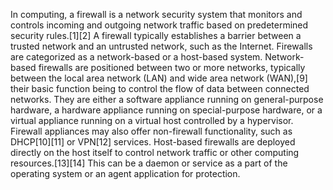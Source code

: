 In computing, a firewall is a network security system that monitors and controls incoming and outgoing network traffic based on predetermined security rules.[1][2] A firewall typically establishes a barrier between a trusted network and an untrusted network, such as the Internet.
Firewalls are categorized as a network-based or a host-based system. Network-based firewalls are positioned between two or more networks, typically between the local area network (LAN) and wide area network (WAN),[9] their basic function being to control the flow of data between connected networks. They are either a software appliance running on general-purpose hardware, a hardware appliance running on special-purpose hardware, or a virtual appliance running on a virtual host controlled by a hypervisor. Firewall appliances may also offer non-firewall functionality, such as DHCP[10][11] or VPN[12] services. Host-based firewalls are deployed directly on the host itself to control network traffic or other computing resources.[13][14] This can be a daemon or service as a part of the operating system or an agent application for protection.
